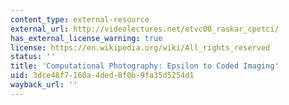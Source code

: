 ```yaml
---
content_type: external-resource
external_url: http://videolectures.net/etvc08_raskar_cpetci/
has_external_license_warning: true
license: https://en.wikipedia.org/wiki/All_rights_reserved
status: ''
title: 'Computational Photography: Epsilon to Coded Imaging'
uid: 3dce48f7-160a-4ded-8f0b-9fa35d5254d1
wayback_url: ''
---
```

